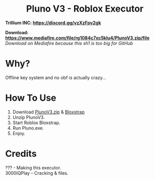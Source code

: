 <h1 align="center">Pluno V3 - Roblox Executor</h1>

**Trillium INC: https://discord.gg/vzXzFpv2gk**

**Download: https://www.mediafire.com/file/rg1084c7xc5klu4/PlunoV3.zip/file** <br/>
*Download on Mediafire because this sh1 is too big for GitHub*

# Why?

Offline key system and no obf is actually crazy...

# How To Use
1. Download [PlunoV3.zip](https://www.mediafire.com/file/rg1084c7xc5klu4/PlunoV3.zip/file) & [Bloxstrap](https://github.com/bloxstraplabs/bloxstrap)
2. Unzip PlunoV3.
3. Start Roblox Bloxstrap.
4. Run Pluno.exe.
6. Enjoy.

# Credits
??? - Making this executor. </br>
3000IQPlay - Cracking & files. </br>
